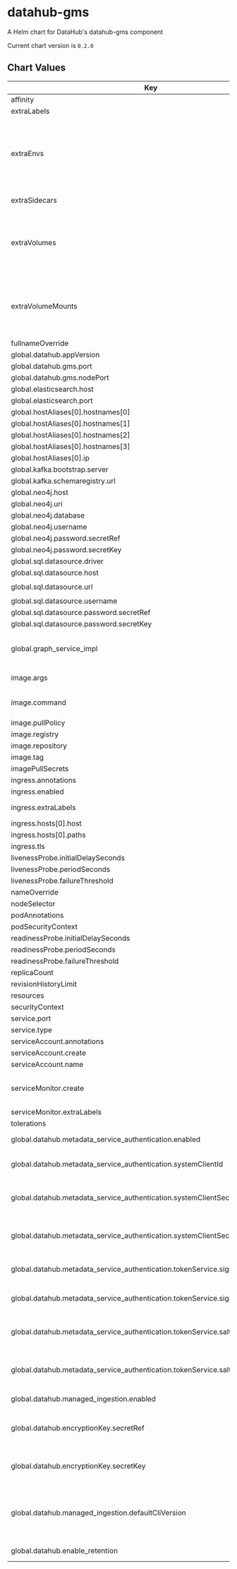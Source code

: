 datahub-gms
===========
A Helm chart for DataHub's datahub-gms component

Current chart version is `0.2.0`

## Chart Values

| Key                                                                              | Type                                                                                              | Default                                                                            | Description                                                                                                                                                                                                                       |
|----------------------------------------------------------------------------------|---------------------------------------------------------------------------------------------------|------------------------------------------------------------------------------------|-----------------------------------------------------------------------------------------------------------------------------------------------------------------------------------------------------------------------------------|
| affinity                                                                         | object                                                                                            | `{}`                                                                               |                                                                                                                                                                                                                                   |
| extraLabels                                                                      | object                                                                                            | `{}`                                                                               | Extra labels for deployment configuration                                                                                                                                                                                         |
| extraEnvs                                                                        | Extra [environment variables][] which will be appended to the `env:` definition for the container | `[]`                                                                               |
| extraSidecars                                                                    | list                                                                                              | `[]`                                                                               | Add additional sidecar containers to the deployment pod(s)                                                                                                                                                                        |
| extraVolumes                                                                     | Templatable string of additional `volumes` to be passed to the `tpl` function                     | ""                                                                                 |
| extraVolumeMounts                                                                | Templatable string of additional `volumeMounts` to be passed to the `tpl` function                | ""                                                                                 |
| fullnameOverride                                                                 | string                                                                                            | `"datahub-gms-deployment"`                                                         |                                                                                                                                                                                                                                   |
| global.datahub.appVersion                                                        | string                                                                                            | `"1.0"`                                                                            |                                                                                                                                                                                                                                   |
| global.datahub.gms.port                                                          | string                                                                                            | `"8080"`                                                                           |                                                                                                                                                                                                                                   |
| global.datahub.gms.nodePort                                                      | string                                                                                            | `""`                                                                               |                                                                                                                                                                                                                                   |
| global.elasticsearch.host                                                        | string                                                                                            | `"elasticsearch"`                                                                  |                                                                                                                                                                                                                                   |
| global.elasticsearch.port                                                        | string                                                                                            | `"9200"`                                                                           |                                                                                                                                                                                                                                   |
| global.hostAliases[0].hostnames[0]                                               | string                                                                                            | `"broker"`                                                                         |                                                                                                                                                                                                                                   |
| global.hostAliases[0].hostnames[1]                                               | string                                                                                            | `"mysql"`                                                                          |                                                                                                                                                                                                                                   |
| global.hostAliases[0].hostnames[2]                                               | string                                                                                            | `"elasticsearch"`                                                                  |                                                                                                                                                                                                                                   |
| global.hostAliases[0].hostnames[3]                                               | string                                                                                            | `"neo4j"`                                                                          |                                                                                                                                                                                                                                   |
| global.hostAliases[0].ip                                                         | string                                                                                            | `"192.168.0.104"`                                                                  |                                                                                                                                                                                                                                   |
| global.kafka.bootstrap.server                                                    | string                                                                                            | `"broker:9092"`                                                                    |                                                                                                                                                                                                                                   |
| global.kafka.schemaregistry.url                                                  | string                                                                                            | `"http://schema-registry:8081"`                                                    |                                                                                                                                                                                                                                   |
| global.neo4j.host                                                                | string                                                                                            | `"neo4j:7474"`                                                                     |                                                                                                                                                                                                                                   |
| global.neo4j.uri                                                                 | string                                                                                            | `"bolt://neo4j"`                                                                   |                                                                                                                                                                                                                                   |
| global.neo4j.database                                                            | string                                                                                            | `"graph.db"`                                                                       | Neo4J database                                                                                                                                                                                                                    |
| global.neo4j.username                                                            | string                                                                                            | `"neo4j"`                                                                          |                                                                                                                                                                                                                                   |
| global.neo4j.password.secretRef                                                  | string                                                                                            | `"neo4j-secrets"`                                                                  |                                                                                                                                                                                                                                   |
| global.neo4j.password.secretKey                                                  | string                                                                                            | `"neo4j-password"`                                                                 |                                                                                                                                                                                                                                   |
| global.sql.datasource.driver                                                     | string                                                                                            | `"com.mysql.cj.jdbc.Driver"`                                                       |                                                                                                                                                                                                                                   |
| global.sql.datasource.host                                                       | string                                                                                            | `"mysql"`                                                                          |                                                                                                                                                                                                                                   |
| global.sql.datasource.url                                                        | string                                                                                            | `"jdbc:mysql://mysql:3306/datahub?verifyServerCertificate=false\u0026useSSL=true"` |                                                                                                                                                                                                                                   |
| global.sql.datasource.username                                                   | string                                                                                            | `"datahub"`                                                                        |                                                                                                                                                                                                                                   |
| global.sql.datasource.password.secretRef                                         | string                                                                                            | `"mysql-secrets"`                                                                  |                                                                                                                                                                                                                                   |
| global.sql.datasource.password.secretKey                                         | string                                                                                            | `"mysql-password"`                                                                 |                                                                                                                                                                                                                                   |
| global.graph_service_impl                                                        | string                                                                                            | `elasticsearch`                                                                    | One of `elasticsearch` or `neo4j`. Determines which backend to use for the GMS graph service. Elasticsearch is recommended for a simplified deployment.                                                                           |
| image.args                                                                       | list                                                                                              | `[]`                                                                               | Override the image's args.  Used to configure custom startup or shutdown behavior                                                                                                                                                 |
| image.command                                                                    | list                                                                                              | `[]`                                                                               | Override the image's command.  Used to configure custom startup or shutdown behavior                                                                                                                                              |
| image.pullPolicy                                                                 | string                                                                                            | `"IfNotPresent"`                                                                   |                                                                                                                                                                                                                                   |
| image.registry                                                                   | string                                                                                            | ``                                                                                 | Image registry override to be used by the job.                                                                                                                                                                                    |
| image.repository                                                                 | string                                                                                            | `"acryldata/datahub-gms"`                                                          |                                                                                                                                                                                                                                   |
| image.tag                                                                        | string                                                                                            | `"head"`                                                                           |                                                                                                                                                                                                                                   |
| imagePullSecrets                                                                 | list                                                                                              | `[]`                                                                               |                                                                                                                                                                                                                                   |
| ingress.annotations                                                              | object                                                                                            | `{}`                                                                               |                                                                                                                                                                                                                                   |
| ingress.enabled                                                                  | bool                                                                                              | `false`                                                                            |                                                                                                                                                                                                                                   |
| ingress.extraLabels                                                              | object                                                                                            | `{}`                                                                               | provides extra labels for ingress configuration                                                                                                                                                                                   |
| ingress.hosts[0].host                                                            | string                                                                                            | `"chart-example.local"`                                                            |                                                                                                                                                                                                                                   |
| ingress.hosts[0].paths                                                           | list                                                                                              | `[]`                                                                               |                                                                                                                                                                                                                                   |
| ingress.tls                                                                      | list                                                                                              | `[]`                                                                               |                                                                                                                                                                                                                                   |
| livenessProbe.initialDelaySeconds                                                | int                                                                                               | `60`                                                                               |                                                                                                                                                                                                                                   |
| livenessProbe.periodSeconds                                                      | int                                                                                               | `30`                                                                               |                                                                                                                                                                                                                                   |
| livenessProbe.failureThreshold                                                   | int                                                                                               | `8`                                                                                |                                                                                                                                                                                                                                   |
| nameOverride                                                                     | string                                                                                            | `""`                                                                               |                                                                                                                                                                                                                                   |
| nodeSelector                                                                     | object                                                                                            | `{}`                                                                               |                                                                                                                                                                                                                                   |
| podAnnotations                                                                   | object                                                                                            | `{}`                                                                               |                                                                                                                                                                                                                                   |
| podSecurityContext                                                               | object                                                                                            | `{}`                                                                               |                                                                                                                                                                                                                                   |
| readinessProbe.initialDelaySeconds                                               | int                                                                                               | `60`                                                                               |                                                                                                                                                                                                                                   |
| readinessProbe.periodSeconds                                                     | int                                                                                               | `30`                                                                               |                                                                                                                                                                                                                                   |
| readinessProbe.failureThreshold                                                  | int                                                                                               | `8`                                                                                |                                                                                                                                                                                                                                   |
| replicaCount                                                                     | int                                                                                               | `1`                                                                                |                                                                                                                                                                                                                                   |
| revisionHistoryLimit                                                             | int                                                                                               | `10`                                                                               |                                                                                                                                                                                                                                   |
| resources                                                                        | object                                                                                            | `{}`                                                                               |                                                                                                                                                                                                                                   |
| securityContext                                                                  | object                                                                                            | `{}`                                                                               |                                                                                                                                                                                                                                   |
| service.port                                                                     | int                                                                                               | `8080`                                                                             |                                                                                                                                                                                                                                   |
| service.type                                                                     | string                                                                                            | `"LoadBalancer"`                                                                   |                                                                                                                                                                                                                                   |
| serviceAccount.annotations                                                       | object                                                                                            | `{}`                                                                               |                                                                                                                                                                                                                                   |
| serviceAccount.create                                                            | bool                                                                                              | `true`                                                                             |                                                                                                                                                                                                                                   |
| serviceAccount.name                                                              | string                                                                                            | `nil`                                                                              |                                                                                                                                                                                                                                   |
| serviceMonitor.create                                                            | bool                                                                                              | `false`                                                                            | If set true and `global.datahub.monitoring.enablePrometheus` is set `true` it will create a ServiceMonitor resource                                                                                                               |
| serviceMonitor.extraLabels                                                       | object                                                                                            | `{}`                                                                               |                                                                                                                                                                                                                                   |
| tolerations                                                                      | list                                                                                              | `[]`                                                                               |                                                                                                                                                                                                                                   |
| global.datahub.metadata_service_authentication.enabled                           | bool                                                                                              | `true`                                                                             | Whether Metadata Service Authentication is enabled.                                                                                                                                                                               |
| global.datahub.metadata_service_authentication.systemClientId                    | string                                                                                            | `"__datahub_system"`                                                               | The internal system id that is used to communicate with DataHub GMS. Required if metadata_service_authentication is 'true'.                                                                                                       |
| global.datahub.metadata_service_authentication.systemClientSecret.secretRef      | string                                                                                            | `nil`                                                                              | The reference to a secret containing the internal system secret that is used to communicate with DataHub GMS. Required if metadata_service_authentication is 'true'.                                                              |
| global.datahub.metadata_service_authentication.systemClientSecret.secretKey      | string                                                                                            | `nil`                                                                              | The key of a secret containing the internal system secret that is used to communicate with DataHub GMS. Required if metadata_service_authentication is 'true'.                                                                    |
| global.datahub.metadata_service_authentication.tokenService.signingKey.secretRef | string                                                                                            | `nil`                                                                              | The reference to a secret containing the internal system secret that is used to sign JWT auth tokens issued by DataHub GMS.                                                                                                       |
| global.datahub.metadata_service_authentication.tokenService.signingKey.secretKey | string                                                                                            | `nil`                                                                              | The key of a secret containing the internal system secret that is used to sign JWT auth tokens issued by DataHub GMS.                                                                                                             |
| global.datahub.metadata_service_authentication.tokenService.salt.secretRef       | string                                                                                            | `nil`                                                                              | The reference to a secret containing the internal system salt that is used to salt JWT auth tokens signatures issued by DataHub GMS that is part of the metadata graph.                                                           |
| global.datahub.metadata_service_authentication.tokenService.salt.secretKey       | string                                                                                            | `nil`                                                                              | The key of a secret containing the internal system secret that is used to to salt JWT auth tokens signatures issued by DataHub GMS that is part of the metadata graph.                                                            |
| global.datahub.managed_ingestion.enabled                                         | bool                                                                                              | `true`                                                                             | Whether or not UI-based ingestion experience is enabled.                                                                                                                                                                          |
| global.datahub.encryptionKey.secretRef                                           | string                                                                                            | `nil`                                                                              | The reference to a secret containing an alpha-numeric encryption key, which is used to encrypt Secrets on DataHub. Required if managed_ingestion_enabled is 'true'.                                                               |
| global.datahub.encryptionKey.secretKey                                           | string                                                                                            | `nil`                                                                              | The key of a secret containing an alpha-numeric encryption key, which is used to encrypt Secrets on DataHub. Required if managed_ingestion_enabled is 'true'.                                                                     |
| global.datahub.managed_ingestion.defaultCliVersion                               | string                                                                                            | `0.11.0`                                                                           | This is the version of the DataHub CLI to use for UI ingestion, by default. You do not need to explicitly provide this. By default the underlying datahub-gms container will provide a latest version compatible with the server. |
| global.datahub.enable_retention                                                  | bool                                                                                              | `false`                                                                            | Whether or not to enable retention on local DB                                                                                                                                                                                    |
